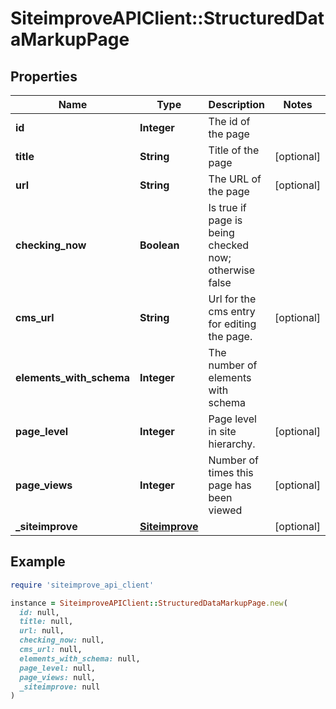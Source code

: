 # SiteimproveAPIClient::StructuredDataMarkupPage

## Properties

| Name | Type | Description | Notes |
| ---- | ---- | ----------- | ----- |
| **id** | **Integer** | The id of the page |  |
| **title** | **String** | Title of the page | [optional] |
| **url** | **String** | The URL of the page | [optional] |
| **checking_now** | **Boolean** | Is true if page is being checked now; otherwise false |  |
| **cms_url** | **String** | Url for the cms entry for editing the page. | [optional] |
| **elements_with_schema** | **Integer** | The number of elements with schema |  |
| **page_level** | **Integer** | Page level in site hierarchy. | [optional] |
| **page_views** | **Integer** | Number of times this page has been viewed | [optional] |
| **_siteimprove** | [**Siteimprove**](Siteimprove.md) |  | [optional] |

## Example

```ruby
require 'siteimprove_api_client'

instance = SiteimproveAPIClient::StructuredDataMarkupPage.new(
  id: null,
  title: null,
  url: null,
  checking_now: null,
  cms_url: null,
  elements_with_schema: null,
  page_level: null,
  page_views: null,
  _siteimprove: null
)
```

